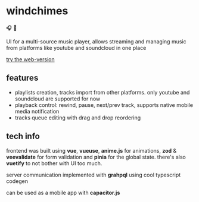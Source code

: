 # windchimes

🎧 🎐

UI for a multi-source music player, allows streaming and managing music from platforms like youtube and soundcloud in one place

[try the web-version](https://windchimes.hopto.org)

## features

-   playlists creation, tracks import from other platforms. only youtube and soundcloud are supported for now
-   playback control: rewind, pause, next/prev track, supports native mobile media notification
-   tracks queue editing with drag and drop reordering

## tech info

frontend was built using **vue**, **vueuse**, **anime.js** for animations, **zod** & **veevalidate** for form validation
and **pinia** for the global state. there's also **vuetify** to not bother with UI too much.

server communication implemented with **grahpql** using cool typescript codegen

can be used as a mobile app with **capacitor.js**
